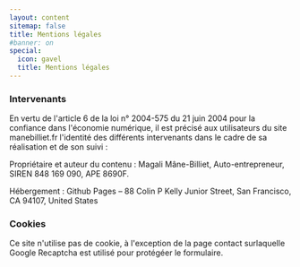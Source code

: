 ```yaml
---
layout: content
sitemap: false
title: Mentions légales
#banner: on
special:
  icon: gavel
  title: Mentions légales
---
```


### Intervenants

En vertu de l'article 6 de la loi n° 2004-575 du 21 juin 2004 pour la confiance dans l'économie numérique, il est précisé aux utilisateurs du site manebilliet.fr l'identité des différents intervenants dans le cadre de sa réalisation et de son suivi :

Propriétaire et auteur du contenu&nbsp;: Magali Mâne-Billiet, Auto-entrepreneur, SIREN 848 169 090, APE 8690F.

Hébergement&nbsp;: Github Pages – 88 Colin P Kelly Junior Street, San Francisco, CA 94107, United States

### Cookies

Ce site n'utilise pas de cookie, à l'exception de la page contact surlaquelle Google Recaptcha est utilisé pour protégéer le formulaire.
